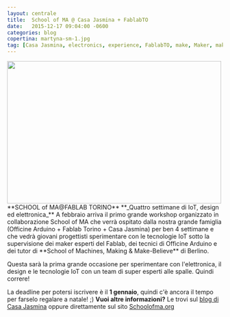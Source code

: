 ```yaml
---
layout: centrale
title:  School of MA @ Casa Jasmina + FablabTO
date:   2015-12-17 09:04:00 -0600
categories: blog
copertina: martyna-sm-1.jpg
tag: [Casa Jasmina, electronics, experience, FablabTO, make, Maker, making, opensource, schoolfma, schoolfmachinery, technology, turin, workshop]
---
```

<img src="/img/blog/martyna-sm-1.jpg" width="500" height="333">
**SCHOOL of MA@FABLAB TORINO**  
**_Quattro settimane di IoT, design ed elettronica_**      
A febbraio arriva il primo grande workshop organizzato in collaborazione School of MA che verrà ospitato dalla nostra grande famiglia (Officine Arduino + Fablab Torino + Casa Jasmina) per ben 4 settimane e che vedrà giovani progettisti sperimentare con le tecnologie IoT sotto la supervisione dei maker esperti del Fablab, dei tecnici di Officine Arduino e dei tutor di **School of Machines, Making & Make-Believe** di Berlino.

Questa sarà la prima grande occasione per sperimentare con l'elettronica, il design e le tecnologie IoT con un team di super esperti alle spalle. Quindi correre!

La deadline per potersi iscrivere è il **1 gennaio**,
quindi c'è ancora il tempo per farselo regalare a natale! ;)
**Vuoi altre informazioni?** Le trovi sul [blog di Casa Jasmina](http://casajasmina.arduino.cc/call-for-applications-coming-soon-fabrication-internet-of-things-and-design-fiction/) oppure direttamente sul sito [Schoolofma.org](http://schoolofma.org/)
